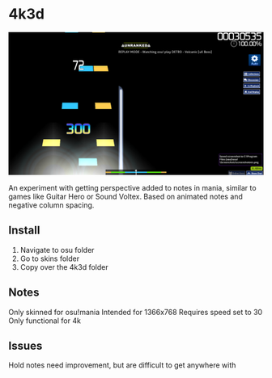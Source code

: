 # 4k3d
![reference picture](pictures/ref1.png)

An experiment with getting perspective added to notes in mania, similar to games like Guitar Hero or Sound Voltex. Based on animated notes and negative column spacing.

## Install
1. Navigate to osu folder
2. Go to skins folder
3. Copy over the 4k3d folder

## Notes
Only skinned for osu!mania
Intended for 1366x768
Requires speed set to 30
Only functional for 4k

## Issues
Hold notes need improvement, but are difficult to get anywhere with
